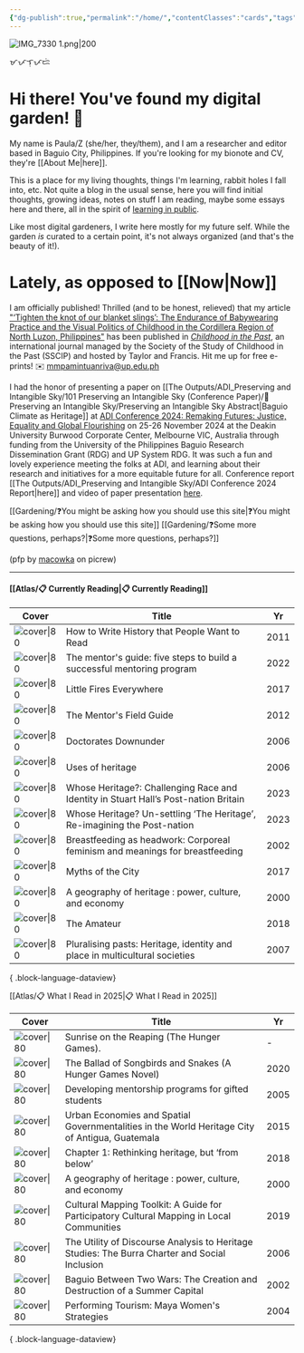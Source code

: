 ```yaml
---
{"dg-publish":true,"permalink":"/home/","contentClasses":"cards","tags":["gardenEntry"],"created":"2024-07-19T17:06:08.000+08:00","updated":"2025-05-28T11:18:17.124+08:00"}
---
```



![IMG_7330 1.png|200](/img/user/Extras/Images/IMG_7330%201.png)

ᜋᜉᜎᜓᜉᜇᜒ
# Hi there! You've found my digital garden! 🌻

My name is Paula/Z (she/her, they/them), and I am a researcher and editor based in Baguio City, Philippines. If you're looking for my bionote and CV, they're [[About Me\|here]].

This is a place for my living thoughts, things I'm learning, rabbit holes I fall into, etc. Not quite a blog in the usual sense, here you will find initial thoughts, growing ideas, notes on stuff I am reading, maybe some essays here and there, all in the spirit of [learning in public](https://www.swyx.io/learn-in-public). 

Like most digital gardeners, I write here mostly for my future self. While the garden *is* curated to a certain point, it's not always organized (and that's the beauty of it!). 
# Lately, as opposed to [[Now\|Now]]
I am officially published! Thrilled (and to be honest, relieved) that my article ["‘Tighten the knot of our blanket slings’: The Endurance of Babywearing Practice and the Visual Politics of Childhood in the Cordillera Region of North Luzon, Philippines"](https://www.tandfonline.com/journals/ycip20) has been published in [*Childhood in the Past*](https://www.tandfonline.com/journals/ycip20), an international journal managed by the Society of the Study of Childhood in the Past (SSCIP) and hosted by Taylor and Francis. Hit me up for free e-prints!
✉️ mmpamintuanriva@up.edu.ph

I had the honor of presenting a paper on [[The Outputs/ADI_Preserving and Intangible Sky/101 Preserving an Intangible Sky (Conference Paper)/📝 Preserving an Intangible Sky/Preserving an Intangible Sky Abstract\|Baguio Climate as Heritage]] at [ADI Conference 2024: Remaking Futures: Justice, Equality and Global Flourishing](https://web-eur.cvent.com/event/4635d67e-11ed-4dca-8ea5-abbf5bc4a709/websitePage:1f2611f7-6b42-4e20-9af0-dbf0491f4f62) on 25-26 November 2024 at the Deakin University Burwood Corporate Center, Melbourne VIC, Australia through funding from the University of the Philippines Baguio Research Dissemination Grant (RDG) and UP System RDG. It was such a fun and lovely experience meeting the folks at ADI, and learning about their research and initiatives for a more equitable future for all. Conference report [[The Outputs/ADI_Preserving and Intangible Sky/ADI Conference 2024 Report\|here]] and video of paper presentation [here](https://drive.google.com/file/d/1qdQOZbroduiKNGyPQR9GLrVR_LjLfxjk/view?fbclid=IwZXh0bgNhZW0CMTEAAR1t5oIDq0vL-i_bruhcB19L6t90Q3YjjMdb7iR8QxlkID1rKVESopm7wqk_aem_DH3M5rQL13CUkIxXRSesbQ).

[[Gardening/❓You might be asking how you should use this site\|❓You might be asking how you should use this site]]
[[Gardening/❓Some more questions, perhaps?\|❓Some more questions, perhaps?]]

(pfp by [macowka](https://picrew.me/en/image_maker/644129) on picrew)

---

#### [[Atlas/📋 Currently Reading\|📋 Currently Reading]]
| Cover                                                                                                                                                                                                                                                                           | Title                                                                               | Yr   |
| ------------------------------------------------------------------------------------------------------------------------------------------------------------------------------------------------------------------------------------------------------------------------------- | ----------------------------------------------------------------------------------- | ---- |
| ![cover\|80](https://media.springernature.com/full/springer-static/cover-hires/book/978-0-230-30496-3)                                                                                                                                                                          | How to Write History that People Want to Read                                       | 2011 |
| ![cover\|80](https://images.routledge.com/common/jackets/crclarge/978036775/9780367757519.jpg)                                                                                                                                                                                  | The mentor's guide: five steps to build a successful mentoring program              | 2022 |
| ![cover\|80](http://books.google.com/books/content?id=OsUPDgAAQBAJ&printsec=frontcover&img=1&zoom=1&edge=curl&source=gbs_api)                                                                                                                                                   | Little Fires Everywhere                                                             | 2017 |
| ![cover\|80](http://books.google.com/books/content?id=b2uxuAAACAAJ&printsec=frontcover&img=1&zoom=1&source=gbs_api)                                                                                                                                                             | The Mentor's Field Guide                                                            | 2012 |
| ![cover\|80](http://books.google.com/books/content?id=WTzhEAAAQBAJ&printsec=frontcover&img=1&zoom=1&edge=curl&source=gbs_api)                                                                                                                                                   | Doctorates Downunder                                                                | 2006 |
| ![cover\|80](https://books.google.com.ph/books/content?id=8wO7uQAACAAJ&printsec=frontcover&img=1&zoom=1&imgtk=AFLRE72riQ-h1jrgZSvOXk0JpHRvN31xhwH4dsnoNww2V58RJIz6A5bgM8TV62lZ457Z-NZGxtqMsTGVXuXVo82M_tW5rfZIj-srpaZCumkaFjBvVuBbXGXUxiHG8FO5Jj4n08KvCtou)                     | Uses of heritage                                                                    | 2006 |
| ![cover\|80](https://books.google.com.ph/books/publisher/content?id=b7iqEAAAQBAJ&printsec=frontcover&img=1&zoom=1&edge=curl&imgtk=AFLRE71WaTgRx_-FCeqkqHyELYBDVM3SMfATIWnNoPpaq48U5zBRobI4bWNJSKB0D4lhzmVpaoEqJW7_h1usGxmUs4EBSIEn1-cBeZP3lEGopLGn2qMU4SFupShmbq8lLQd_LRLC_Lmg) | Whose Heritage?: Challenging Race and Identity in Stuart Hall’s Post-nation Britain | 2023 |
| ![cover\|80](https://i1.rgstatic.net/publication/367639484_Whose_Heritage_Un-settling_'The_Heritage'_Re-imagining_the_Post-nation/links/63d9b882c465a873a2723d5d/largepreview.png)                                                                                              | Whose Heritage? Un-settling ‘The Heritage’, Re-imagining the Post-nation            | 2023 |
| ![cover\|80](https://i1.rgstatic.net/publication/223511572_Breastfeeding_as_Headwork_Corporeal_Feminism_and_Meanings_for_Breastfeeding/links/61a18b973068c54fa52044e1/largepreview.png)                                                                                         | Breastfeeding as headwork: Corporeal feminism and meanings for breastfeeding        | 2002 |
| ![cover\|80](https://i1.rgstatic.net/publication/317104143_Myths_of_the_City/links/5a725aab0f7e9b20d48e0ed1/largepreview.png)                                                                                                                                                   | Myths of the City                                                                   | 2017 |
| ![cover\|80](https://images.routledge.com/common/jackets/crclarge/978034067/9780340677780.jpg)                                                                                                                                                                                  | A geography of heritage : power, culture, and economy                               | 2000 |
| ![cover\|80](http://books.google.com/books/content?id=kedqDwAAQBAJ&printsec=frontcover&img=1&zoom=1&edge=curl&source=gbs_api)                                                                                                                                                   | The Amateur                                                                         | 2018 |
| ![cover\|80](http://books.google.com/books/content?id=j-PtAAAAMAAJ&printsec=frontcover&img=1&zoom=1&source=gbs_api)                                                                                                                                                             | Pluralising pasts: Heritage, identity and place in multicultural societies          | 2007 |

{ .block-language-dataview}

[[Atlas/📋 What I Read in 2025\|📋 What I Read in 2025]]

| Cover                                                                                                                                                                                                    | Title                                                                                          | Yr   |
| -------------------------------------------------------------------------------------------------------------------------------------------------------------------------------------------------------- | ---------------------------------------------------------------------------------------------- | ---- |
| ![cover\|80](http://books.google.com/books/content?id=Q67f0AEACAAJ&printsec=frontcover&img=1&zoom=1&source=gbs_api)                                                                                      | Sunrise on the Reaping (The Hunger Games).                                                     | \-   |
| ![cover\|80](http://books.google.com/books/content?id=NrahDwAAQBAJ&printsec=frontcover&img=1&zoom=1&edge=curl&source=gbs_api)                                                                            | The Ballad of Songbirds and Snakes (A Hunger Games Novel)                                      | 2020 |
| ![cover\|80](https://m.media-amazon.com/images/I/41xwLfSJ5WL._SY445_SX342_.jpg)                                                                                                                          | Developing mentorship programs for gifted students                                             | 2005 |
| ![cover\|80](\-)                                                                                                                                                                                         | Urban Economies and Spatial Governmentalities in the World Heritage City of Antigua, Guatemala | 2015 |
| ![cover\|80](https://www.e-elgar.com/shop/media/catalog/product/cache/01c740ac49768798d3ac9bd0cdac340f/9/7/9781788110730.jpg)                                                                            | Chapter 1: Rethinking heritage, but ‘from below’                                               | 2018 |
| ![cover\|80](https://images.routledge.com/common/jackets/crclarge/978034067/9780340677780.jpg)                                                                                                           | A geography of heritage : power, culture, and economy                                          | 2000 |
| ![cover\|80](https://talapamana.ncca.gov.ph/images/2022/07/04/o1.jpg)                                                                                                                                    | Cultural Mapping Toolkit: A Guide for Participatory Cultural Mapping in Local Communities      | 2019 |
| ![cover\|80](https://i1.rgstatic.net/publication/240530112_The_Utility_of_Discourse_Analysis_to_Heritage_Studies_The_Burra_Charter_and_Social_Inclusion/links/561757a208ae1a8880036cb2/largepreview.png) | The Utility of Discourse Analysis to Heritage Studies: The Burra Charter and Social Inclusion  | 2006 |
| ![cover\|80](https://cdn.aaa.org.hk/w500/physical_collection/2589E59-893B-43FB-8D96-5BA2B49A3.jpg)                                                                                                       | Baguio Between Two Wars: The Creation and Destruction of a Summer Capital                      | 2002 |
| ![cover\|80](\-)                                                                                                                                                                                         | Performing Tourism: Maya Women's Strategies                                                    | 2004 |

{ .block-language-dataview}
